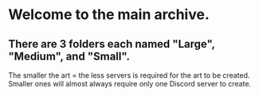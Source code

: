 # Welcome to the main archive.
## There are 3 folders each named "Large", "Medium", and "Small".
The smaller the art = the less servers is required for the art to be created.
Smaller ones will almost always require only one Discord server to create.
